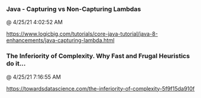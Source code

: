 ﻿

### Java - Capturing vs Non-Capturing Lambdas
@ 4/25/21 4:02:52 AM

https://www.logicbig.com/tutorials/core-java-tutorial/java-8-enhancements/java-capturing-lambda.html



### The Inferiority of Complexity. Why Fast and Frugal Heuristics do it…
@ 4/25/21 7:16:55 AM

https://towardsdatascience.com/the-inferiority-of-complexity-5f9f15da910f

